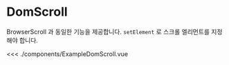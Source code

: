 <script setup>
import ExampleDomScroll from './components/ExampleDomScroll.vue'
</script>

# DomScroll

BrowserScroll 과 동일한 기능을 제공합니다. `setElement` 로 스크롤 엘리먼트를 지정해야 합니다.

<ExampleDomScroll />

<<< ./components/ExampleDomScroll.vue